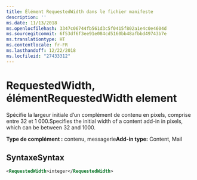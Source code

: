 ```yaml
---
title: Élément RequestedWidth dans le fichier manifeste
description: ''
ms.date: 11/13/2018
ms.openlocfilehash: 3347c06744fb561d3c5f0415f802a1e4c0e4604d
ms.sourcegitcommit: 6f53df6f3ee91e084cd5160bb48afbbd49743b7e
ms.translationtype: HT
ms.contentlocale: fr-FR
ms.lasthandoff: 12/22/2018
ms.locfileid: "27433312"
---
```

# <a name="requestedwidth-element"></a><span data-ttu-id="8cb86-102">RequestedWidth, élément</span><span class="sxs-lookup"><span data-stu-id="8cb86-102">RequestedWidth element</span></span>

<span data-ttu-id="8cb86-103">Spécifie la largeur initiale d’un complément de contenu en pixels, comprise entre 32 et 1 000.</span><span class="sxs-lookup"><span data-stu-id="8cb86-103">Specifies the initial width of a content add-in in pixels, which can be between 32 and 1000.</span></span>

<span data-ttu-id="8cb86-104">**Type de complément :** contenu, messagerie</span><span class="sxs-lookup"><span data-stu-id="8cb86-104">**Add-in type:** Content, Mail</span></span>

## <a name="syntax"></a><span data-ttu-id="8cb86-105">Syntaxe</span><span class="sxs-lookup"><span data-stu-id="8cb86-105">Syntax</span></span>

```XML
<RequestedWidth>integer</RequestedWidth>
```

